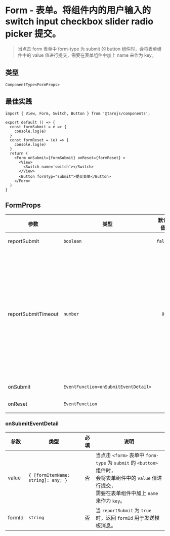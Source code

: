 # Form - 表单。将组件内的用户输入的 switch input checkbox slider radio picker 提交。
> 当点击 form 表单中 form-type 为 submit 的 button 组件时，会将表单组件中的 value 值进行提交，需要在表单组件中加上 name 来作为 key。

## 类型
```tsx
ComponentType<FormProps>
```

## 最佳实践
```render
import { View, Form, Switch, Button } from '@tarojs/components';

export default () => {
  const formSubmit = e => {
    console.log(e)
  }
  const formReset = (e) => {
    console.log(e)
  }
  return (
    <Form onSubmit={formSubmit} onReset={formReset} >
      <View>
        <Switch name='switch'></Switch>
      </View>
      <Button formTyp="submit">提交表单</Button>
    </Form>
  )
}
```

## FormProps

| 参数 | 类型 | 默认值 | 必填 | 说明 |
| --- | --- | :---: | :---: | --- |
| reportSubmit | `boolean` | `false` | 否 | 是否返回 `formId` 用于发送模板消息。 |
| reportSubmitTimeout | `number` | `0` | 否 | 等待一段时间（毫秒数）以确认 `formId` 是否生效。<br />如果未指定这个参数，`formId` 有很小的概率是无效的（如遇到网络失败的情况）。<br />指定这个参数将可以检测 `formId` 是否有效，<br />以这个参数的时间作为这项检测的超时时间。<br />如果失败，将返回 `requestFormId:fail` 开头的 `formId`。 |
| onSubmit | `EventFunction<onSubmitEventDetail>` |  | 否 | 携带 form 中的数据触发 submit 事件 |
| onReset | `EventFunction` |  | 否 | 表单重置时会触发 reset 事件 |

### onSubmitEventDetail

| 参数 | 类型 | 必填 | 说明 |
| --- | --- | :---: | --- |
| value | `{ [formItemName: string]: any; }` | 否 | 当点击 `<form>` 表单中 `form-type` 为 `submit` 的 `<button>` 组件时，<br />会将表单组件中的 `value` 值进行提交，<br />需要在表单组件中加上 `name` 来作为 `key`。 |
| formId | `string` | 否 | 当 `reportSubmit` 为 `true` 时，返回 `formId` 用于发送模板消息。 |
